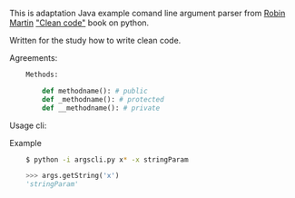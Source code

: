 This is adaptation Java example comand line argument parser from [Robin Martin](https://github.com/unclebob) ["Clean code"](https://www.amazon.com/Clean-Code-Handbook-Software-Craftsmanship-ebook/dp/B001GSTOAM) book on python.

Written for the study how to write clean code.

Agreements:

```python
    Methods: 

        def methodname(): # public
        def _methodname(): # protected
        def __methodname(): # private
```

Usage cli:

Example

```bash
    $ python -i argscli.py x* -x stringParam
```

```python
    >>> args.getString('x')
    'stringParam'
```